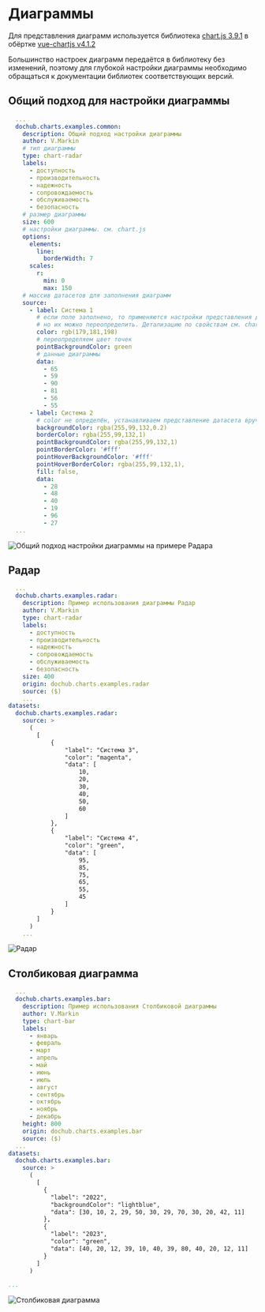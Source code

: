 # Диаграммы

Для представления диаграмм используется библиотека [chart.js 3.9.1](https://www.chartjs.org/)
в обёртке [vue-chartjs v4.1.2](https://vue-chartjs.org/)

Большинство настроек диаграмм передаётся в библиотеку без изменений, 
поэтому для глубокой настройки диаграммы необходимо обращаться к документации библиотек соответствующих версий.

## Общий подход для настройки диаграммы

```yaml
  ...
  dochub.charts.examples.common:
    description: Общий подход настройки диаграммы
    author: V.Markin
    # тип диаграммы
    type: chart-radar
    labels:
      - доступность
      - производительность
      - надежность
      - сопровождаемость
      - обслуживаемость
      - безопасность
    # размер диаграммы
    size: 600
    # настройки диаграммы. см. chart.js
    options:
      elements:
        line:
          borderWidth: 7
      scales:
        r:
          min: 0
          max: 150
    # массив датасетов для заполнения диаграмм
    source:
      - label: Система 1
        # если поле заполнено, то применяются настройки представления датасета по-умолчанию,
        # но их можно переопределить. Детализацию по свойствам см. chart.js
        color: rgb(179,181,198)
        # переопределяем цвет точек
        pointBackgroundColor: green
        # данные диаграммы
        data:
          - 65
          - 59
          - 90
          - 81
          - 56
          - 55
      - label: Система 2
        # color не определён, устанавливаем представление датасета вручную
        backgroundColor: rgba(255,99,132,0.2)
        borderColor: rgba(255,99,132,1)
        pointBackgroundColor: rgba(255,99,132,1)
        pointBorderColor: '#fff'
        pointHoverBackgroundColor: '#fff'
        pointHoverBorderColor: rgba(255,99,132,1),
        fill: false,
        data:
          - 28
          - 48
          - 40
          - 19
          - 96
          - 27
  ...
```

![Общий подход настройки диаграммы на примере Радара](@document/dochub.charts.examples.common)


## Радар
```yaml
  ...
  dochub.charts.examples.radar:
    description: Пример использования диаграммы Радар
    author: V.Markin
    type: chart-radar
    labels:
      - доступность
      - производительность
      - надежность
      - сопровождаемость
      - обслуживаемость
      - безопасность
    size: 400
    origin: dochub.charts.examples.radar
    source: ($)
    ...
datasets:
  dochub.charts.examples.radar:
    source: >
      (
        [
            {
                "label": "Система 3",
                "color": "magenta",
                "data": [
                    10,
                    20,
                    30,
                    40,
                    50,
                    60
                ]
            },
            {
                "label": "Система 4",
                "color": "green",
                "data": [
                    95,
                    85,
                    75,
                    65,
                    55,
                    45
                ]
            }
        ]
      )
    ...
```

![Радар](@document/dochub.charts.examples.radar)

## Столбиковая диаграмма
```yaml
  ...
  dochub.charts.examples.bar:
    description: Пример использования Столбиковой диаграммы
    author: V.Markin
    type: chart-bar
    labels:
      - январь
      - февраль
      - март
      - апрель
      - май
      - июнь
      - июль
      - август
      - сентябрь
      - октябрь
      - ноябрь
      - декабрь
    height: 800
    origin: dochub.charts.examples.bar
    source: ($)
  ...
datasets:
  dochub.charts.examples.bar:
    source: >
      (
        [
          {
            "label": "2022",
            "backgroundColor": "lightblue",
            "data": [30, 10, 2, 29, 50, 30, 29, 70, 30, 20, 42, 11]
          },
          {
            "label": "2023",
            "color": "green",
            "data": [40, 20, 12, 39, 10, 40, 39, 80, 40, 20, 12, 11]
          }
        ]
      )

...
```

![Столбиковая диаграмма](@document/dochub.charts.examples.bar)

